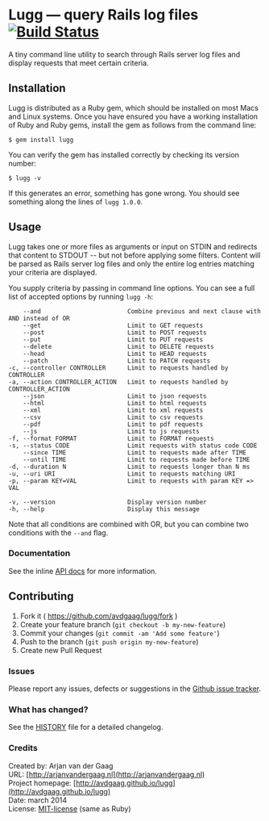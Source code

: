 # Lugg &mdash; query Rails log files [![Build Status](https://secure.travis-ci.org/avdgaag/lugg.png?branch=master)](http://travis-ci.org/avdgaag/lugg)

A tiny command line utility to search through Rails server log files and display
requests that meet certain criteria.

## Installation

Lugg is distributed as a Ruby gem, which should be installed on most Macs and
Linux systems. Once you have ensured you have a working installation of Ruby
and Ruby gems, install the gem as follows from the command line:

    $ gem install lugg

You can verify the gem has installed correctly by checking its version number:

    $ lugg -v

If this generates an error, something has gone wrong. You should see something
along the lines of `lugg 1.0.0`.

## Usage

Lugg takes one or more files as arguments or input on STDIN and redirects that
content to STDOUT -- but not before applying some filters. Content will be
parsed as Rails server log files and only the entire log entries matching your
criteria are displayed.

You supply criteria by passing in command line options. You can see a full list
of accepted options by running `lugg -h`:

```
    --and                        Combine previous and next clause with AND instead of OR
    --get                        Limit to GET requests
    --post                       Limit to POST requests
    --put                        Limit to PUT requests
    --delete                     Limit to DELETE requests
    --head                       Limit to HEAD requests
    --patch                      Limit to PATCH requests
-c, --controller CONTROLLER      Limit to requests handled by CONTROLLER
-a, --action CONTROLLER_ACTION   Limit to requests handled by CONTROLLER_ACTION
    --json                       Limit to json requests
    --html                       Limit to html requests
    --xml                        Limit to xml requests
    --csv                        Limit to csv requests
    --pdf                        Limit to pdf requests
    --js                         Limit to js requests
-f, --format FORMAT              Limit to FORMAT requests
-s, --status CODE                Limit requests with status code CODE
    --since TIME                 Limit to requests made after TIME
    --until TIME                 Limit to requests made before TIME
-d, --duration N                 Limit to requests longer than N ms
-u, --uri URI                    Limit to requests matching URI
-p, --param KEY=VAL              Limit to requests with param KEY => VAL

-v, --version                    Display version number
-h, --help                       Display this message
```

Note that all conditions are combined with OR, but you can combine two
conditions with the `--and` flag.

### Documentation

See the inline [API docs](http://rubydoc.info/github/avdgaag/lugg/master/frames) for more information.

## Contributing

1. Fork it ( https://github.com/avdgaag/lugg/fork )
2. Create your feature branch (`git checkout -b my-new-feature`)
3. Commit your changes (`git commit -am 'Add some feature'`)
4. Push to the branch (`git push origin my-new-feature`)
5. Create new Pull Request

### Issues

Please report any issues, defects or suggestions in the [Github issue
tracker](https://github.com/avdgaag/lugg/issues).

### What has changed?

See the [HISTORY](https://github.com/avdgaag/lugg/blob/master/HISTORY.md) file for a detailed changelog.

### Credits

Created by: Arjan van der Gaag  
URL: [http://arjanvandergaag.nl](http://arjanvandergaag.nl)  
Project homepage: [http://avdgaag.github.io/lugg](http://avdgaag.github.io/lugg)  
Date: march 2014  
License: [MIT-license](https://github.com/avdgaag/lugg/LICENSE) (same as Ruby)
